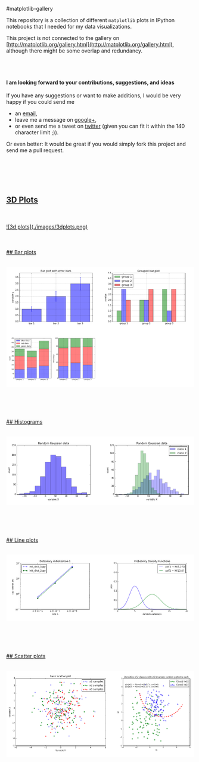 #matplotlib-gallery

This repository is a collection of different `matplotlib` plots in IPython notebooks that I needed for my data visualizations. 

This project is not connected to the gallery on [http://matplotlib.org/gallery.html](http://matplotlib.org/gallery.html), although there might be some overlap and redundancy. 

<br>
<br>

#### I am looking forward to your contributions, suggestions, and ideas

If you have any suggestions or want to make additions, I would be very happy if you could send me  

- an [email](mailto:se.raschka@gmail.com),  
- leave me a message on [google+](https://plus.google.com/118404394130788869227/),   
- or even send me a tweet on [twitter](https://twitter.com/rasbt) (given you can fit it within the 140 character limit ;)).  

Or even better: It would be great if you would simply fork this project and send me a pull request.

<br>
<br>
<br>
<br>



## [3D Plots](http://nbviewer.ipython.org/github/rasbt/matplotlib-gallery/blob/master/ipynb/3dplots.ipynb?create=1)

<br>
<br>

<a href='http://nbviewer.ipython.org/github/rasbt/matplotlib-gallery/blob/master/ipynb/3dplots.ipynb?create=1'>
![3d plots](./images/3dplots.png)
</a>

<br>
<br>
<br>
<br>

<a href='http://nbviewer.ipython.org/github/rasbt/matplotlib-gallery/blob/master/ipynb/barplots.ipynb?create=1'>
## Bar plots

<br>
<br>

![3d plots](./images/barplots.png)

</a>

<br>
<br>
<br>
<br>

<a href='http://nbviewer.ipython.org/github/rasbt/matplotlib-gallery/blob/master/ipynb/histograms.ipynb?create=1'>
## Histograms

<br>
<br>

![3d plots](./images/histograms.png)

</a>

<br>
<br>
<br>
<br>

<a href='http://nbviewer.ipython.org/github/rasbt/matplotlib-gallery/blob/master/ipynb/lineplots.ipynb?create=1'>
## Line plots

<br>
<br>

![3d plots](./images/lineplots.png)

</a>

<br>
<br>
<br>
<br>

<a href='http://nbviewer.ipython.org/github/rasbt/matplotlib-gallery/blob/master/ipynb/scatterplots.ipynb?create=1'>
## Scatter plots

<br>
<br>

![3d plots](./images/scatterplots.png)

</a>

<br>
<br>
<br>
<br>